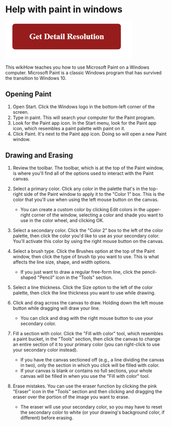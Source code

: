 # Help with paint in windows


[![help with paint in windows](red2.png)](https://computersolve.com/help-with-paint-in-windows/)



This wikiHow teaches you how to use Microsoft Paint on a Windows computer. Microsoft Paint is a classic Windows program that has survived the transition to Windows 10.


## Opening Paint


1. Open Start. Click the Windows logo in the bottom-left corner of the screen.
2. Type in paint. This will search your computer for the Paint program.
3. Look for the Paint app icon. In the Start menu, look for the Paint app icon, which resembles a paint palette with paint on it.
4. Click Paint. It's next to the Paint app icon. Doing so will open a new Paint window.


## Drawing and Erasing


1. Review the toolbar. The toolbar, which is at the top of the Paint window, is where you'll find all of the options used to interact with the Paint canvas.
2. Select a primary color. Click any color in the palette that's in the top-right side of the Paint window to apply it to the "Color 1" box. This is the color that you'll use when using the left mouse button on the canvas.
	* You can create a custom color by clicking Edit colors in the upper-right corner of the window, selecting a color and shade you want to use in the color wheel, and clicking OK.

3. Select a secondary color. Click the "Color 2" box to the left of the color palette, then click the color you'd like to use as your secondary color. You'll activate this color by using the right mouse button on the canvas.
4. Select a brush type. Click the Brushes option at the top of the Paint window, then click the type of brush tip you want to use. This is what affects the line size, shape, and width options.
	* If you just want to draw a regular free-form line, click the pencil-shaped "Pencil" icon in the "Tools" section.
5. Select a line thickness. Click the Size option to the left of the color palette, then click the line thickness you want to use while drawing.
6. Click and drag across the canvas to draw. Holding down the left mouse button while dragging will draw your line.
	* You can click and drag with the right mouse button to use your secondary color.
7. Fill a section with color. Click the "Fill with color" tool, which resembles a paint bucket, in the "Tools" section, then click the canvas to change an entire section of it to your primary color (you can right-click to use your secondary color instead).
	* If you have the canvas sectioned off (e.g., a line dividing the canvas in two), only the section in which you click will be filled with color.
	* If your canvas is blank or contains no full sections, your whole canvas will be filled in when you use the "Fill with color" tool.

8. Erase mistakes. You can use the eraser function by clicking the pink "Eraser" icon in the "Tools" section and then clicking and dragging the eraser over the portion of the image you want to erase.
	* The eraser will use your secondary color, so you may have to reset the secondary color to white (or your drawing's background color, if different) before erasing.
